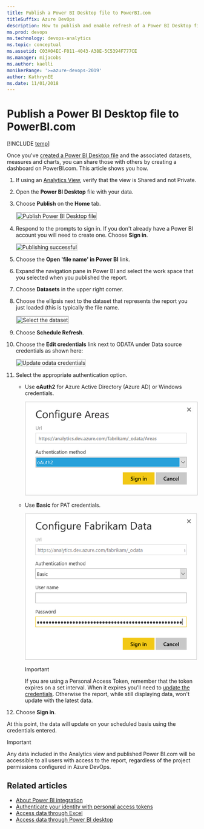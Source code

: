 ```yaml
---
title: Publish a Power BI Desktop file to PowerBI.com  
titleSuffix: Azure DevOps 
description: How to publish and enable refresh of a Power BI Desktop file to PowerBI.com that uses Analytics for Azure DevOps 
ms.prod: devops
ms.technology: devops-analytics
ms.topic: conceptual
ms.assetid: C03A04EC-F011-4043-A38E-5C5394F777CE 
ms.manager: mijacobs
ms.author: kaelli
monikerRange: '>=azure-devops-2019'
author: KathrynEE
ms.date: 11/01/2018
---
```


# Publish a Power BI Desktop file to PowerBI.com 

[!INCLUDE [temp](../_shared/version-azure-devops.md)]

Once you've [created a Power BI Desktop file](access-analytics-power-bi.md) and the associated datasets, measures and charts, you can share those with others by creating a dashboard on PowerBI.com. This article shows you how.   

1. If using an [Analytics View](what-are-analytics-views.md), verify that the view is Shared and not Private.

2. Open the **Power BI Desktop** file with your data.  

3. Choose **Publish** on the **Home** tab. 

    <img src="_img/publish-1.png" alt="Publish Power BI Desktop file" style="border: 2px solid #C3C3C3;" /> 

4. Respond to the prompts to sign in. If you don't already have a Power BI account you will need to create one. Choose **Sign in**.
  
     <img src="_img/publish-2.png" alt="Publishing successful" style="border: 1px solid #C3C3C3;" />

5. Choose the **Open 'file name' in Power BI** link.

6. Expand the navigation pane in Power BI and select the work space that you selected when you published the report.  

7. Choose **Datasets** in the upper right corner.

8. Choose the ellipsis next to the dataset that represents the report you just loaded (this is typically the file name.   

     <img src="_img/publish-3.png" alt="Select the dataset" style="border: 2px solid #C3C3C3;" />

9. Choose **Schedule Refresh**.  

11. Choose the **Edit credentials** link next to ODATA under Data source credentials as shown here:

      <img src="_img/publish-4.png" alt="Update odata credentials" style="border: 1px solid #C3C3C3;" />

11. Select the appropriate authentication option. 

	* Use **oAuth2**  for Azure Active Directory (Azure AD) or Windows credentials.

      ![Configure Areas dialog](_img/aad-auth-power-bi.png)
 
	* Use **Basic** for PAT credentials.   

      ![Configure Fabrikam Data dialog, Enter credentials](_img/publish-5.png)

      > [!IMPORTANT]  
      > If you are using a Personal Access Token, remember that the token expires on a set interval. When it expires you'll need to [update the credentials](client-authentication-options.md#update-credentials). Otherwise the report, while still displaying data, won't update with the latest data.

12. Choose **Sign in**.  

At this point, the data will update on your scheduled basis using the credentials entered.

> [!IMPORTANT]   
> Any data included in the Analytics view and published Power BI.com will be accessible to all users with access to the report, regardless of the project permissions configured in Azure DevOps.    


## Related articles

- [About Power BI integration](overview.md)  
- [Authenticate your identity with personal access tokens](../../organizations/accounts/use-personal-access-tokens-to-authenticate.md)  
- [Access data through Excel](access-analytics-excel.md)  
- [Access data through Power BI desktop](access-analytics-power-bi.md)  


